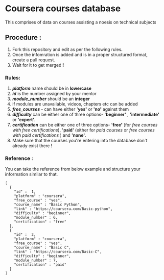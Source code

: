 # Coursera courses database
This comprises of data on courses assisting a noesis on technical subjects

## Procedure :
1. Fork this repository and edit as per the following rules.
2. Once the infomration is added and is in a proper structured format, create a pull request.
3. Wait for it to get merged !

### Rules:
1. ***platform*** name should be in **lowercase**
2. ***id*** is the number assigned by your mentor
3. ***module_number*** should be an **integer**
4. if modules are unavailable, videos, chapters etc can be added
5. ***free_courses*** - can have either **'yes'** or **'no'** against them
6. ***difficulty*** can be either one of three options- **'beginner'** , **'intermediate'** or **'expert'**.
7. ***certification*** can be either one of three options- **'free'** (for *free courses with free certifications*), **'paid'** (either for *paid courses* or *free courses with paid certifications* ) and **'none'**.
8. Make sure that the courses you're entering into the database don't already exist there !

### Reference :
You can take the reference from below example and structure your information similar to that.

   
  ```
  [
    {
      "id" :  1,
      "platform" : "coursera",
      "free_course" : "yes",
      "course_name" : "Basic Python",
      "link" : "https://coursera.com/Basic-python",
      "difficulty" : "beginner",
      "module_number" : 6,
      "certification" : "free"
    },
    {
      "id" :  2,
      "platform" : "coursera",
      "free_course" : "yes",
      "course_name" : "Basic C",
      "link" : "https://coursera.com/Basic-C",
      "difficulty" : "beginner",
      "module_number" : 7,
      "certification" : "paid"
    }
  ]

